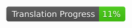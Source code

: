 ![Translation Progress](https://raw.githubusercontent.com/liulifox233/BlueArchive_ASMR_yuka/gh-pages/badge.svg)

